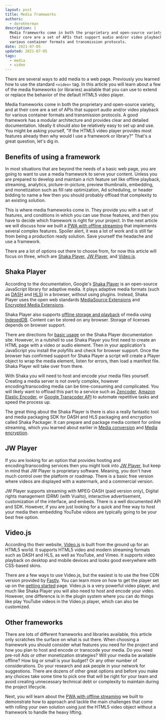 ```yaml
---
layout: post
title: Media frameworks
authors:
  - derekherman
description: |
  Media frameworks come in both the proprietary and open-source variety, and at
  their core are a set of APIs that support audio and/or video playback for
  various container formats and transmission protocols.
date: 2021-07-05
updated: 2021-07-05
tags:
  - media
  - video
---
```


There are several ways to add media to a web page. Previously you learned how to
use the standard `<video>` tag. In this article you will learn about a few of the
media frameworks (or libraries) available that you can use to extend or replace
the behavior of the default HTML5 video player.

Media frameworks come in both the proprietary and open-source variety, and at
their core are a set of APIs that support audio and/or video playback for
various container formats and transmission protocols. A good framework has
a modular architecture and provides clear and detailed documentation. Ideally it
should also be relatively easy to set up and use. You might be asking yourself,
"If the HTML5 video player provides most features already then why would I use a
framework or library?" That's a great question, let's dig in.

## Benefits of using a framework

In most situations that are beyond the needs of a basic web page, you are going
to want to use a media framework to serve your content. Unless you are prepared
to develop and maintain a rich feature set like offline playback, streaming,
analytics, picture-in-picture, preview thumbnails, embedding, and monetization
such as fill rate optimization, Ad scheduling, or header bidding to name a few
then you should probably offload that complexity to an existing solution.

This is where media frameworks come in. They provide you with a set of features,
and conditions in which you can use those features, and then you have to decide
which framework is right for your project. In the next article we will discuss
how we built a [PWA with offline streaming] that implements several complex
features. Spoiler alert, it was a lot of work and is still far from being a
production ready solution. Save yourself the headache and use a framework.

There are a lot of options out there to choose from, for now this article will
focus on three, which are [Shaka Player], [JW Player], and [Video.js].

## Shaka Player

According to the documentation, Google's [Shaka Player] is an open-source
JavaScript library for adaptive media. It plays adaptive media formats (such as
[DASH] and [HLS]) in a browser, without using plugins. Instead, Shaka Player
uses the open web standards [MediaSource Extensions] and
[Encrypted Media Extensions].

Shaka Player also supports [offline storage and playback] of media using
[IndexedDB]. Content can be stored on any browser. Storage of licenses
depends on browser support.

There are directions for [basic usage] on the Shaka Player documentation site.
However, in a nutshell to use Shaka Player you first need to create an HTML page
with a video or audio element. Then in your application's JavaScript you
install the polyfills and check for browser support. Once the browser has
confirmed support for Shaka Player a script will create a Player object to wrap
the media element, listen for errors, then load a manifest file. Shaka Player
will take over from there.

With Shaka you will need to host and encode your media files yourself.
Creating a media server is not overly complex, however encoding/transcoding media
can be time-consuming and complicated. You will likely want to offload
this part to a service such as [Zencoder], [Amazon Elastic Encoder], or
[Google Transcoder API] to automate repetitive tasks and speed the process up.

The great thing about the Shaka Player is there is also a really fantastic tool
and media packaging SDK for DASH and HLS packaging and encryption called Shaka
Packager. It can prepare and package media content for online streaming, which
you learned about earlier in [Media conversion](/media-conversion/) and
[Media encryption](/media-encryption/).

## JW Player

If you are looking for an option that provides hosting and encoding/transcoding
services then you might look into [JW Player], but keep in mind that JW Player is
proprietary software. Meaning, you don't have much control over the platform or
roadmap. There is a basic free version where videos are displayed with a watermark,
and a commercial version.

JW Player supports streaming with MPEG-DASH (paid version only), Digital rights
management (DRM) (with Vualto), interactive advertisement, customization of the
interface, and embeds. There is a well documented API and SDK. However, if you
are just looking for a quick and free way to host your media then embedding
YouTube videos are typically going to be your best free option.

## Video.js

According tho their website, [Video.js] is built from the
ground up for an HTML5 world. It supports HTML5 video and modern streaming
formats such as DASH and HLS, as well as YouTube, and Vimeo. It supports
video playback on desktop and mobile devices and looks good everywhere with
CSS-based skins.

There are a few ways to use Video.js, but the easiest is to use the free CDN
version provided by [Fastly]. You can learn more on how to get the player set
up on the [getting started] page. Video.js is a very powerful video player,
and much like Shaka Player you will also need to host and encode your video.
However, one difference is in the plugin system where you can do things like
play YouTube videos in the Video.js player, which can also be customized.

## Other frameworks

There are lots of different frameworks and libraries available, this article
only scratches the surface on what is out there. When choosing a framework you
should consider what features you need for the project and how you plan to host
and encode or transcode your media. Do you need pre-roll Ads or other
monetization strategies? Will your media be available offline? How big or
small is your budget? Or any other number of considerations. Do your research
and ask people in your network for suggestions. There are dozens of other great
options and before you make any choices take some time to pick one that will
be right for your team and avoid creating unnecessary technical debt or
complexity to maintain during the project lifecycle.

Next, you will learn about the [PWA with offline streaming] we built to
demonstrate how to approach and tackle the main challenges that come with
rolling your own solution using just the HTML5 video object without a framework
to handle the heavy lifting.

[PWA with offline streaming]: /pwa-with-offline-streaming/
[Shaka Player]: https://github.com/google/shaka-player
[JW Player]: https://developer.jwplayer.com/
[Video.js]: http://videojs.com/
[DASH]: http://dashif.org/
[HLS]: https://developer.apple.com/streaming/
[MediaSource Extensions]: https://www.w3.org/TR/media-source/
[Encrypted Media Extensions]: https://www.w3.org/TR/encrypted-media/
[IndexedDB]: https://www.w3.org/TR/IndexedDB-2/
[offline storage and playback]: https://shaka-player-demo.appspot.com/docs/api/tutorial-offline.html
[basic usage]: https://shaka-player-demo.appspot.com/docs/api/tutorial-basic-usage.html
[Zencoder]: https://en.wikipedia.org/wiki/Zencoder
[Amazon Elastic Encoder]: https://aws.amazon.com/elastictranscoder
[Google Transcoder API]: https://cloud.google.com/transcoder/docs
[Fastly]: https://videojs.com/getting-started/#videojs-cdn
[getting started]: https://videojs.com/getting-started

